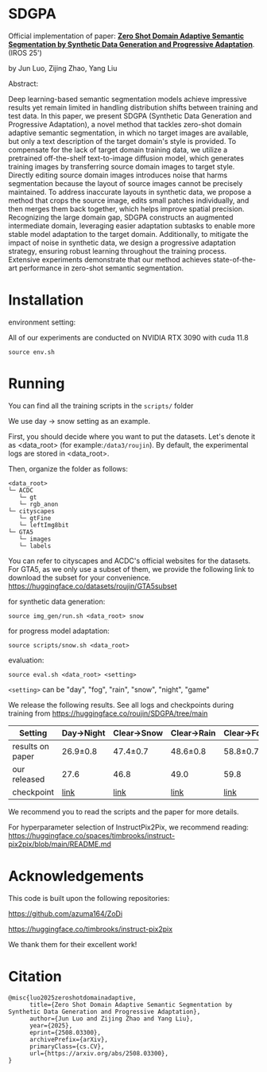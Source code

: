 # SDGPA

Official implementation of paper: [**Zero Shot Domain Adaptive Semantic Segmentation by Synthetic Data Generation and Progressive Adaptation**](https://arxiv.org/abs/2508.03300).(IROS 25')

by Jun Luo, Zijing Zhao, Yang Liu

Abstract: 

Deep learning-based semantic segmentation models achieve impressive results yet remain limited in handling distribution shifts between training and test data. In this paper, we present SDGPA (Synthetic Data Generation and Progressive Adaptation), a novel method that tackles zero-shot domain adaptive semantic segmentation, in which no target images are available, but only a text description of the target domain's style is provided. To compensate for the lack of target domain training data, we utilize a pretrained off-the-shelf text-to-image diffusion model, which generates training images by transferring source domain images to target style. Directly editing source domain images introduces noise that harms segmentation because the layout of source images cannot be precisely maintained. To address inaccurate layouts in synthetic data, we propose a method that crops the source image, edits small patches individually, and then merges them back together, which helps improve spatial precision. Recognizing the large domain gap, SDGPA constructs an augmented intermediate domain, leveraging easier adaptation subtasks to enable more stable model adaptation to the target domain. Additionally, to mitigate the impact of noise in synthetic data, we design a progressive adaptation strategy, ensuring robust learning throughout the training process. Extensive experiments demonstrate that our method achieves state-of-the-art performance in zero-shot semantic segmentation.

# Installation

environment setting:

All of our experiments are conducted on NVIDIA RTX 3090 with cuda 11.8
```
source env.sh
```
# Running

You can find all the training scripts in the `scripts/` folder

We use day $\to$ snow setting as an example.

First, you should decide where you want to put the datasets. Let's denote it as <data_root> (for example:`/data3/roujin`). By default, the experimental logs are stored in <data_root>.

Then, organize the folder as follows:
```
<data_root>
└─ ACDC
   └─ gt
   └─ rgb_anon
└─ cityscapes
   └─ gtFine
   └─ leftImg8bit
└─ GTA5
   └─ images
   └─ labels
```

You can refer to cityscapes and ACDC's official websites for the datasets. For GTA5, as we only use a subset of them, we provide the following link to download the subset for your convenience. https://huggingface.co/datasets/roujin/GTA5subset

for synthetic data generation:
```
source img_gen/run.sh <data_root> snow
```

for progress model adaptation:
```
source scripts/snow.sh <data_root>
```

evaluation:
```
source eval.sh <data_root> <setting>
```
`<setting>` can be "day", "fog", "rain", "snow", "night", "game"

We release the following results. See all logs and checkpoints during training from https://huggingface.co/roujin/SDGPA/tree/main


| Setting          | Day→Night                                                                               | Clear→Snow                                                                             | Clear→Rain                                                                             | Clear→Fog                                                                             | Real→Game                                                                              |
| ---------------- | --------------------------------------------------------------------------------------- | -------------------------------------------------------------------------------------- | -------------------------------------------------------------------------------------- | ------------------------------------------------------------------------------------- | -------------------------------------------------------------------------------------- |
| results on paper | 26.9±0.8                                                                                | 47.4±0.7                                                                               | 48.6±0.8                                                                               | 58.8±0.7                                                                              | 43.4±0.4                                                                               |
| our released     | 27.6                                                                                    | 46.8                                                                                   | 49.0                                                                                   | 59.8                                                                                  | 43.1                                                                                   |
| checkpoint       | [link](https://huggingface.co/roujin/SDGPA/blob/main/night2/weights/weights_65.pth.tar) | [link](https://huggingface.co/roujin/SDGPA/blob/main/snow2/weights/weights_65.pth.tar) | [link](https://huggingface.co/roujin/SDGPA/blob/main/rain2/weights/weights_65.pth.tar) | [link](https://huggingface.co/roujin/SDGPA/blob/main/fog2/weights/weights_65.pth.tar) | [link](https://huggingface.co/roujin/SDGPA/blob/main/game2/weights/weights_65.pth.tar) |


We recommend you to read the scripts and the paper for more details.

For hyperparameter selection of InstructPix2Pix, we recommend reading:
https://huggingface.co/spaces/timbrooks/instruct-pix2pix/blob/main/README.md


# Acknowledgements

This code is built upon the following repositories:

https://github.com/azuma164/ZoDi

https://huggingface.co/timbrooks/instruct-pix2pix

We thank them for their excellent work!

# Citation

```
@misc{luo2025zeroshotdomainadaptive,
      title={Zero Shot Domain Adaptive Semantic Segmentation by Synthetic Data Generation and Progressive Adaptation}, 
      author={Jun Luo and Zijing Zhao and Yang Liu},
      year={2025},
      eprint={2508.03300},
      archivePrefix={arXiv},
      primaryClass={cs.CV},
      url={https://arxiv.org/abs/2508.03300}, 
}
```